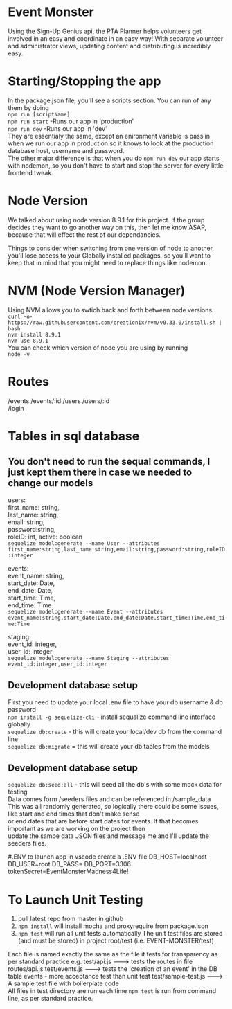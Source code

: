 # Event Monster
Using the Sign-Up Genius api, the PTA Planner helps volunteers get involved in an easy and coordinate in an easy way! With separate volunteer and administrator views, updating content and distributing is incredibly easy. 

# Starting/Stopping the app
In the package.json file, you'll see a scripts section. You can run of any them by doing  
`npm run [scriptName]`  
`npm run start` -Runs our app in 'production'  
`npm run dev` -Runs our app in 'dev'  
They are essentialy the same, except an enironment variable is pass in when we run our app in production so it knows to look at the production database host, username and password.  
The other major difference is that when you do `npm run dev` our app starts with nodemon, so you don't have to start and stop the server for every little frontend tweak.

# Node Version
We talked about using node version 8.9.1 for this project. If the group decides they want to go another way on this, then let me know ASAP, because that will effect the rest of our dependancies.

Things to consider when switching from one version of node to another, you'll lose access to your Globally installed packages, so you'll want to keep that in mind that you might need to replace things like nodemon.

# NVM (Node Version Manager)
Using NVM allows you to swtich back and forth between node versions.  
`curl -o- https://raw.githubusercontent.com/creationix/nvm/v0.33.0/install.sh | bash`  
`nvm install 8.9.1`  
`nvm use 8.9.1`  
You can check which version of node you are using by running  
`node -v`  
  
# Routes
/events
/events/:id
/users
/users/:id  
/login

# Tables in sql database
## You don't need to run the sequal commands, I just kept them there in case we needed to change our models
users:  
first_name: string,  
last_name: string,  
email: string,  
password:string,  
roleID: int,
active: boolean  
`sequelize model:generate --name User --attributes first_name:string,last_name:string,email:string,password:string,roleID:integer`  
  
events:   
event_name: string,  
start_date: Date,  
end_date: Date,  
start_time: Time,  
end_time: Time  
`sequelize model:generate --name Event --attributes event_name:string,start_date:Date,end_date:Date,start_time:Time,end_time:Time`    
  
staging:   
event_id: integer,  
user_id: integer  
`sequelize model:generate --name Staging --attributes event_id:integer,user_id:integer`
  
## Development database setup
First you need to update your local .env file to have your db username & db password  
`npm install -g sequelize-cli` - install sequalize command line interface globally  
`sequelize db:create` - this will create your local/dev db from the command line  
`sequelize db:migrate` = this will create your db tables from the models

## Development database setup
`sequelize db:seed:all` - this will seed all the db's with some mock data for testing  
Data comes form /seeders files and can be referenced in /sample_data  
This was all randomly generated, so logically there could be some issues, like start and end times that don't make sense  
or end dates that are before start dates for events. If that becomes important as we are working on the project then  
update the sampe data JSON files and message me and I'll update the seeders files.  

#.ENV to launch app in vscode create a .ENV file
DB_HOST=localhost
DB_USER=root
DB_PASS=
DB_PORT=3306
tokenSecret=EventMonsterMadness4Life!

# To Launch Unit Testing
1. pull latest repo from master in github
2. `npm install` will install mocha and proxyrequire from package.json
3. `npm test` will run all unit tests automatically
The unit test files are stored (and must be stored) in project root/test (i.e. EVENT-MONSTER/test)

Each file is named exactly the same as the file it tests for transparency as per standard practice
e.g. test/api.js ---> tests the routes in file routes/api.js 
test/events.js ---> tests the 'creation of an event' in the DB table events - more acceptance test than unit test
test/sample-test.js ---> A sample test file with boilerplate code  
All files in test directory are run each time `npm test` is run from command line, as per standard practice.


